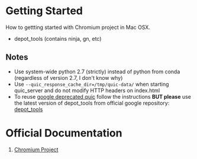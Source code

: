# Getting Started
How to gettting started with Chromium project in Mac OSX.
<br>
* depot_tools (contains ninja, gn, etc)

## Notes
* Use system-wide python 2.7 (strictly) instead of python from conda (regardless of version 2.7, I don't know why)
* Use `--quic_response_cache_dir=/tmp/quic-data/` when starting quic_server and do not modify HTTP headers on index.html
* To reuse [google deprecated quic](https://github.com/google/proto-quic) follow the instructions **BUT please** use the latest version of depot_tools from official google repository: [depot_tools](https://chromium.googlesource.com/chromium/tools/depot_tools.git)

# Official Documentation
1. [Chromium Project](https://www.chromium.org/quic)